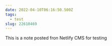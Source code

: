 ```yaml
---
date: 2022-04-10T06:16:50.500Z
tags:
  - test
slug: 22610469
---
```

This is a note posted fron Netlify CMS for testing